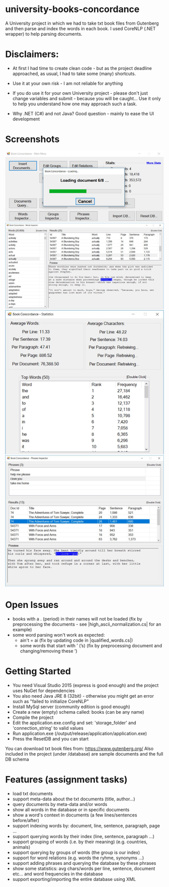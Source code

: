 # university-books-concordance
A University project in which we had to take txt book files from Gutenberg and 
then parse and index the words in each book.  I used CoreNLP (.NET wrapper) to 
help parsing documents.

# Disclaimers: 

- At first I had time to create clean code - but as the project 
deadline approached, as usual, I had to take some (many) shortcuts.

- Use it at your own risk - I am not reliable for anything

- If you do use it for your own University project - please don't just change 
variables and submit - because you will be caught...  Use it only to help you
understand how one may approach such a task.

- Why .NET (C#) and not Java?  Good question - mainly to ease the UI development

# Screenshots

![Loading documents](/screenshots/loading.jpg?raw=true "Loading documents")
![Words Inspector](/screenshots/words_inspector.jpg?raw=true "Words Inspector")
![Stats](/screenshots/stats.jpg?raw=true "Stats")
![Phrases](/screenshots/phrases_inspector.jpg?raw=true "Phrases")

# Open Issues
- books with a . (period) in their names will not be loaded (fix by 
preprocessing the documents - see |high_ascii_normalization.cs| for an example)
- some word parsing won't work as expected:
  - ain't = ai (fix by updating code in |qualified_words.cs|)
  - some words that start with ’ (’s) (fix by preprocessing document and 
changing/removing these ’)

# Getting Started
- You need Visual Studio 2015 (express is good enough) and the project uses 
NuGet for dependencies
- You also need Java JRE 8 (32bit) - otherwise you might get an error such as "failed to
  initialize CoreNLP"
- Install MySql server (community edition is good enough)
- Create a new (empty) schema called: books (can be any name)
- Compile the project
- Edit the application.exe.config and set:
    'storage_folder' and  'connection_string' to valid values
- Run application.exe (/output/release/application/application.exe)
- Press the ResetDB and you can start

You can download txt book files from: https://www.gutenberg.org/
Also included in the project (under /database) are sample documents and the 
full DB schema

# Features (assignment tasks)
- load txt documents
- support meta-data about the txt documents (title, author...)
- query documents by meta-data and/or words
- show all words in the database or in specific documents
- show a word's context in documents (a few lines/sentences before/after)
- support indexing words by: document, line, sentence, paragraph, page ...
- support querying words by their index (line, sentence, paragraph ...)
- support grouping of words (i.e. by their meaning) (e.g. countries, animals)
- support querying by groups of words (the group is our index)
- support for word relations (e.g. words the ryhme, synonyms ...)
- support adding phrases and querying the database by these phrases
- show some statistics: avg chars/words per line, sentence, document etc... and
word frequencies in the database
- support exporting/importing the entire database using XML
